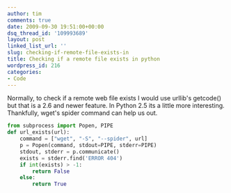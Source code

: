 ```yaml
---
author: tim
comments: true
date: 2009-09-30 19:51:00+00:00
dsq_thread_id: '109993689'
layout: post
linked_list_url: ''
slug: checking-if-remote-file-exists-in
title: Checking if a remote file exists in python
wordpress_id: 216
categories:
- Code
---
```


Normally, to check if a remote web file exists I would use urllib's getcode()
but that is a 2.6 and newer feature.  In Python 2.5 its a little more
interesting.  Thankfully, wget's spider command can help us out.  
  
  
```python
from subprocess import Popen, PIPE
def url_exists(url):
    command = ["wget", "-S", "--spider", url]
    p = Popen(command, stdout=PIPE, stderr=PIPE)
    stdout, stderr = p.communicate()
    exists = stderr.find('ERROR 404')
    if int(exists) > -1:
        return False
    else:
        return True
```